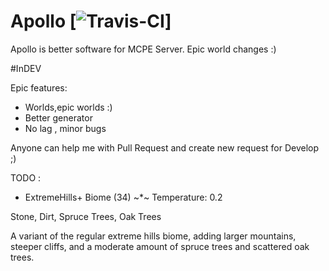 # Apollo [![Travis-CI](https://travis-ci.org/NycuRO/Apollo.svg?branch=master)]
Apollo is better software for MCPE Server. Epic world changes :)

#InDEV

Epic features:
- Worlds,epic worlds :)
- Better generator
- No lag , minor bugs

Anyone can help me with Pull Request and create new request for Develop ;)

TODO :
- ExtremeHills+ Biome (34)
    ~*~ Temperature: 0.2

Stone, Dirt, Spruce Trees, Oak Trees

A variant of the regular extreme hills biome, adding larger mountains, steeper cliffs, and a moderate amount of spruce trees and scattered oak trees.
